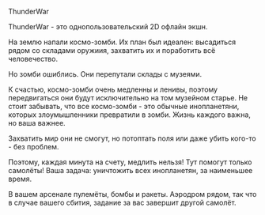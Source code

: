 ThunderWar

ThunderWar - это однопользовательский 2D офлайн экшн.

На землю напали космо-зомби.
Их план был идеален: высадиться рядом со складами оружиия, захватить их и поработить всё человечество.

Но зомби ошиблись. Они перепутали склады с музеями.


К счастью, космо-зомби очень медленны и ленивы, поэтому передвигаться они будут исключительно на том музейном старье.
Не стоит забывать, что все космо-зомби - это обычные инопланетяни, которых злоумышленники превратили в зомби.
Жизнь каждого важна, но ваша важнее.

Захватить мир они не смогут, но потоптать поля или даже убить кого-то - без проблем.


Поэтому, каждая минута на счету, медлить нельзя!
Тут помогут только самолёты!
Ваша задача: уничтожить всех инопланетян, за наименьшее время.

В вашем арсенале пулемёты, бомбы и ракеты.
Аэродром рядом, так что в случае вашего сбития, задание за вас завершит другой самолёт.
